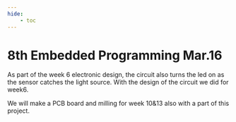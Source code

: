 ```yaml
---
hide:
    - toc
---
```


**8th Embedded Programming Mar.16**
===============

As part of the week 6 electronic design, the circuit also turns the led on as the sensor catches the light source. 
With the design of the circuit we did for week6.

We will make a PCB board and milling for week 10&13 also with a part of this project.